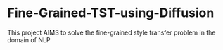 # Fine-Grained-TST-using-Diffusion
This project AIMS to solve the fine-grained style transfer problem in the domain of NLP
